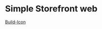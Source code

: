 # Simple Storefront web

[Build-Icon](https://travis-ci.org/ksmith97/simple-storefront-web.svg?branch=master)
